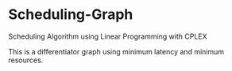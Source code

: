 # Scheduling-Graph
Scheduling Algorithm using Linear Programming with CPLEX

This is a differentiator graph using minimum latency and minimum resources.
